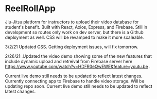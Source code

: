 # ReelRollApp
Jiu-Jitsu platform for instructors to upload their video database for student's benefit.
Built with React, Axios, Express, and Firebase.
Still in development so routes only work on dev server, but there is a Github deployment as well. 
CSS will be revamped to make it more scaleable.

3/2/21
Updated CSS. Getting deployment issues, will fix tomorrow.

2/26/21 .Updated the video demo showing some of the new features that include dynamic upload and retreival from Firebase server here https://www.youtube.com/watch?v=HDFR0eQwEWE&feature=youtu.be .

  Current live demo still needs to be updated to reflect latest changes. 
Currently connecting app to Firebase to handle video storage. Will be updating repo soon.
 Current live demo still needs to be updated to reflect latest changes. 
 
